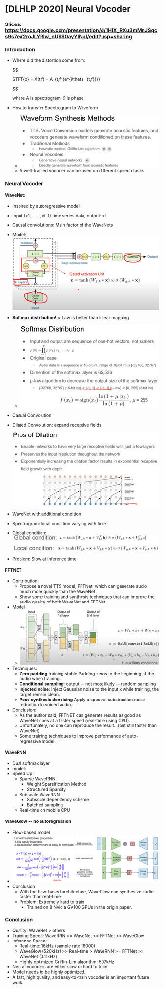 # [DLHLP 2020] Neural Vocoder

### Slices: https://docs.google.com/presentation/d/1HlX_RXu3mMnJSgcs9s7eV2roJLYRlw_nU9S0ayYlNpI/edit?usp=sharing
### Introduction

* Where did the distortion come from:

   $$
   
   STFT{x} = X(t,f) = A_{t,f^{e^{i\theta _{t,f}}}}
   
   $$
   
   where A is spectrogram, $\theta$ is phase
* How to transfer Spectrogram to Waveform
  * <img src="./screenshot/Vocoder/1.PNG" alt="1" style="zoom:50%;" />
  * A well-trained vocoder can be used on different speech tasks

### Neural Vocoder

#### WaveNet: 

* Inspired by autoregressive model

* Input {x1, ......, xt-1} time series data, output: xt

* Causal convolutions: Main factor of the WaveNets

* Model:![2](./screenshot/Vocoder/2.PNG)

* **Softmax distribution!** $\mu$-Law is better than linear mapping

  * <img src="./screenshot/Vocoder/7.png" alt="7" style="zoom:50%;" />

* Casual Convolution 

* Dilated Convolution: expand receptive fields

  ![3](./screenshot/Vocoder/3.PNG)

* WaveNet with additional condition

* Spectrogram: local condition varying with time

* Global condition:<img src="./screenshot/Vocoder/4.PNG" alt="4" style="zoom:67%;" />

* Problem: Slow at inference time

#### FFTNET

* Contribution:
  * Propose a novel TTS model, FFTNet, which can generate audio much more quickly than the WaveNet
  * Show some training and synthesis techniques that can improve the audio quality of both WaveNet and FFTNet
* Model
  * <img src="./screenshot/Vocoder/5.PNG" alt="5" style="zoom:50%;" />
* Techniques:
  * **Zero padding** training stable
    Padding zeros to the beginning of the audio when training.
  * **Conditional sampling**: output -- not most likely -- random sampling
  * **Injected noise**: 
    Inject Gaussian noise to the input x while training, the target remain clean.
  * **Post-synthesis denoising**
    Apply a spectral substraction noise reduction to voiced audio.
* Conclusion:
  * As the author said, FFTNET can generate results as good as WaveNet does at a faster speed (real-time using CPU).
  * Unfortunately, no one can reproduce the result...(but still faster than WaveNet)
  * Some training techniques to improve performance of auto-regressive model.

#### WaveRNN

* Dual softmax layer
* model:
* Speed Up:
  * Sparse WaveRNN
    * Weight Sparsification Method
    * Structured Sparsity
  * Subscale WaveRNN
    * Subscale dependency scheme
    * Batched sampling
  * Real-time on mobile CPU

#### WaveGlow -- no autoregression

* Flow-based model
* ![6](./screenshot/Vocoder/6.PNG)
* Conclusion
  * With the flow-based architecture, WaveGlow can synthesize audio faster than real-time.
  * Problem: Extremely hard to train
    * Trained on 8 Nvidia GV100 GPUs in the origin paper.

### Conclusion

* Quality: WaveNet > others
* Training Speed: WaveRNN >= WaveNet >= FFTNet >> WaveGlow
* Inference Speed:
  * Real-time: 16kHz (sample rate 16000)
  * WaveGlow (520kHz) >> Real-time > WaveRNN >= FFTNet >> WaveNet (0.11kHz)
  * Highly optimized Griffin-Lim algorithm: 507kHz
* Neural vocoders are either slow or hard to train.
* Model needs to be highly optimized.
* A fast, high quality, and easy-to-train vocoder is an important future work.

